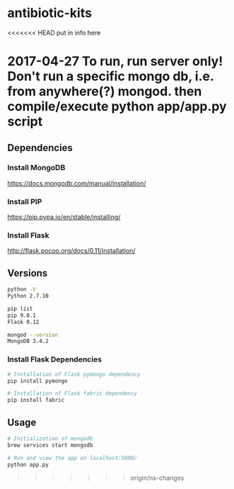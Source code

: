 # antibiotic-kits

<<<<<<< HEAD
put in info here
  
2017-04-27 To run, run server only! Don't run a specific mongo db, i.e. from anywhere(?) mongod. then compile/execute python app/app.py script
=======
## Dependencies

### Install MongoDB
https://docs.mongodb.com/manual/installation/

### Install PIP
https://pip.pypa.io/en/stable/installing/

### Install Flask
http://flask.pocoo.org/docs/0.11/installation/

## Versions

```bash
python -V
Python 2.7.10

pip list
pip 9.0.1
Flask 0.12

mongod --version
MongoDB 3.4.2
```

### Install Flask Dependencies
```bash
# Installation of Flask pymongo dependency
pip install pymongo

# Installation of Flask fabric dependency
pip install fabric
```

## Usage
```bash
# Initialization of mongodb
brew services start mongodb

# Run and view the app on localhost:5000/
python app.py
```
>>>>>>> origin/ns-changes
